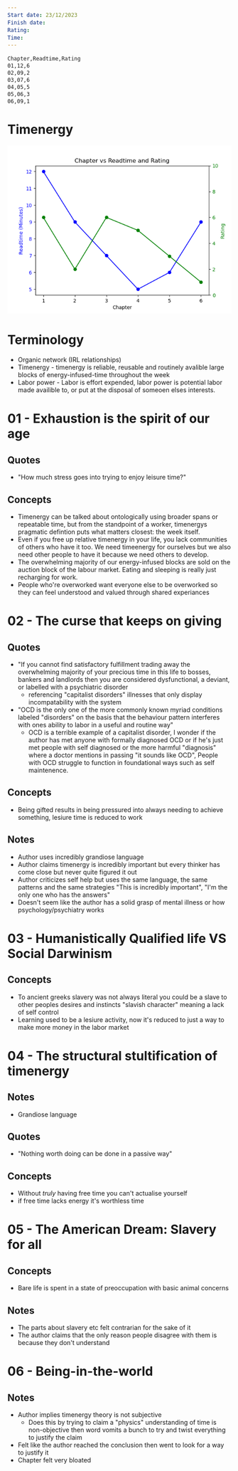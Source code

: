 ```yaml
---
Start date: 23/12/2023
Finish date: 
Rating:
Time:
---
```


```
Chapter,Readtime,Rating
01,12,6
02,09,2
03,07,6
04,05,5
05,06,3 
06,09,1
```

# Timenergy  
![](/assets/timenergychart.png)

# Terminology
- Organic network (IRL relationships)
- Timenergy - timenergy is reliable, reusable and routinely avalible large blocks of energy-infused-time throughout the week
- Labor power - Labor is effort expended, labor power is potential labor made availible to, or put at the disposal of someoen elses interests.

# 01 - Exhaustion is the spirit of our age
## Quotes
- "How much stress goes into trying to enjoy leisure time?"

## Concepts
- Timenergy can be talked about ontologically using broader spans or repeatable time, but from the standpoint of a worker, timenergys pragmatic defintion puts what matters closest: the week itself.
- Even if you free up relative timenergy in your life, you lack communities of others who have it too. We need timeenergy for ourselves but we also need other people to have it because we need others to develop.
- The overwhelming majority of our energy-infused blocks are sold on the auction block of the labour market. Eating and sleeping is really just recharging for work.
- People who're overworked want everyone else to be overworked so they can feel understood and valued through shared experiances

# 02 - The curse that keeps on giving
## Quotes
- "If you cannot find satisfactory fulfillment trading away the overwhelming majority of your precious time in this life to bosses, bankers and landlords then you are considered dysfunctional, a deviant, or labelled with a psychiatric disorder
	- referencing "capitalist disorders" illnesses that only display incompatability with the system
- "OCD is the only one of the more commonly known myriad conditions labeled "disorders" on the basis that the behaviour pattern interferes with ones ability to labor in a useful and routine way"
	- OCD is a terrible example of a capitalist disorder, I wonder if the author has met anyone with formally diagnosed OCD or if he's just met people with self diagnosed or the more harmful "diagnosis" where a doctor mentions in passing "it sounds like OCD", People with OCD struggle to function in foundational ways such as self maintenence. 

## Concepts
- Being gifted results in being pressured into always needing to achieve something, lesiure time is reduced to work

## Notes
- Author uses incredibly grandiose language
- Author claims timenergy is incredibly important but every thinker has come close but never quite figured it out
- Author criticizes self help but uses the same language, the same patterns and the same strategies "This is incredibly important", "I'm the only one who has the answers"
- Doesn't seem like the author has a solid grasp of mental illness or how psychology/psychiatry works

# 03 - Humanistically Qualified life VS Social Darwinism
## Concepts
- To ancient greeks slavery was not always literal you could be a slave to other peoples desires and instincts "slavish character" meaning a lack of self control
- Learning used to be a lesiure activity, now it's reduced to just a way to make more money in the labor market

# 04 - The structural stultification of timenergy
## Notes
- Grandiose language

## Quotes
- "Nothing worth doing can be done in a passive way"

## Concepts
- Without *truly* having free time you can't actualise yourself
- if free time lacks energy it's worthless time

# 05 - The American Dream: Slavery for all
## Concepts
- Bare life is spent in a state of preoccupation with basic animal concerns 

## Notes 
- The parts about slavery etc felt contrarian for the sake of it
- The author claims that the only reason people disagree with them is because they don't understand

# 06 - Being-in-the-world
## Notes
- Author implies timenergy theory is not subjective
  - Does this by trying to claim a "physics" understanding of time is non-objective then word vomits a bunch to try and twist everything to justify the claim
- Felt like the author reached the conclusion then went to look for a way to justify it
- Chapter felt very bloated 
